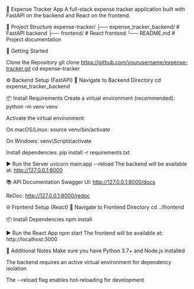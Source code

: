 🧾 Expense Tracker App
A full-stack expense tracker application built with FastAPI on the backend and React on the frontend.

📁 Project Structure
expense-tracker/
├── expense_tracker_backend/ # FastAPI backend
├── frontend/ # React frontend
└── README.md # Project documentation

🚀 Getting Started

Clone the Repository
git clone https://github.com/yourusername/expense-tracker.git
cd expense-tracker

⚙️ Backend Setup (FastAPI)
📂 Navigate to Backend Directory
cd expense_tracker_backend

📦 Install Requirements
Create a virtual environment (recommended):
python -m venv venv

Activate the virtual environment:

On macOS/Linux:
source venv/bin/activate

On Windows:
venv\Scripts\activate

Install dependencies:
pip install -r requirements.txt

▶️ Run the Server
uvicorn main:app --reload
The backend will be available at: http://127.0.0.1:8000

📚 API Documentation
Swagger UI: http://127.0.0.1:8000/docs

ReDoc: http://127.0.0.1:8000/redoc

🌐 Frontend Setup (React)
📂 Navigate to Frontend Directory
cd ../frontend

📦 Install Dependencies
npm install

▶️ Run the React App
npm start
The frontend will be available at: http://localhost:3000

📝 Additional Notes
Make sure you have Python 3.7+ and Node.js installed

The backend requires an active virtual environment for dependency isolation

The --reload flag enables hot-reloading for development
